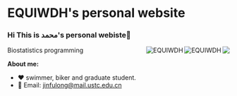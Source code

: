# EQUIWDH's personal website

### Hi  This is محمد's personal webiste👋  

<img align="right" src="https://github-readme-stats.vercel.app/api?username=EQUIWDH&show_icons=true&icon_color=805AD5&text_color=718096&bg_color=ffffff&hide_title=true&count_private=true" />

<p><img align="right" src="https://github-readme-streak-stats-five-alpha.vercel.app?user=EQUIWDH" alt="EQUIWDH" /></p>

<p><img align="right" src="https://github-readme-stats.vercel.app/api/top-langs/?username=EQUIWDH" alt="EQUIWDH" /></p>

Biostatistics programming


**About me:**

- ❤️ swimmer, biker and graduate student.
- 💬 Email: jinfulong@mail.ustc.edu.cn


